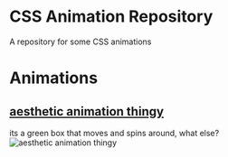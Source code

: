 # CSS Animation Repository

A repository for some CSS animations

# Animations

## [aesthetic animation thingy](https://skalixur.github.io/css-animations/aesthetic-animation)

its a green box that moves and spins around, what else?
![aesthetic animation thingy](https://i.clouds.tf/4b2o/6ndq.png)
